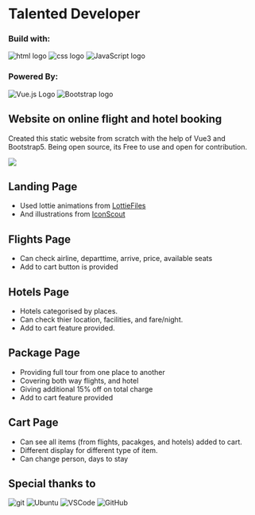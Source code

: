 # Talented Developer
### Build with:
<img src="https://img.shields.io/badge/HTML5-E34F26?style=for-the-badge&logo=html5&logoColor=white" alt="html logo"> <img src="https://img.shields.io/badge/CSS3-1572B6?style=for-the-badge&logo=css3&logoColor=white" alt="css logo"> <img src="https://img.shields.io/badge/JavaScript-F7DF1E?style=for-the-badge&logo=javascript&logoColor=black" alt="JavaScript logo">

### Powered By:
<img src="https://img.shields.io/badge/Vue.js-35495E?style=for-the-badge&logo=vue-dot-js&logoColor=4FC08D" alt="Vue.js Logo"> <img src="https://img.shields.io/badge/Bootstrap-563D7C?style=for-the-badge&logo=bootstrap&logoColor=white" alt="Bootstrap logo">

## Website on online flight and hotel booking
Created this static website from scratch with the help of Vue3 and Bootstrap5. Being open source, its Free to use and open for contribution. 

<img src="https://portfolio-25d76.web.app/assets/img/www.klook.com.png" />

## Landing Page
- Used lottie animations from [LottieFiles](https://lottiefiles.com)
- And illustrations from [IconScout](https://iconscout.com)

## Flights Page
- Can check airline, departtime, arrive, price, available seats
- Add to cart button is provided

## Hotels Page
- Hotels categorised by places.
- Can check thier location, facilities, and fare/night.
- Add to cart feature provided.

## Package Page
- Providing full tour from one place to another
- Covering both way flights, and hotel
- Giving additional 15% off on total charge
- Add to cart feature provided

## Cart Page
- Can see all items (from flights, pacakges, and hotels) added to cart.
- Different display for different type of item.
- Can change person, days to stay

## Special thanks to
<img src="https://img.shields.io/badge/Git-F05032?style=for-the-badge&logo=git&logoColor=white" alt="git"> <img src="https://img.shields.io/badge/Ubuntu-E95420?style=for-the-badge&logo=ubuntu&logoColor=white" alt="Ubuntu"> <img src="https://img.shields.io/badge/Visual_Studio_Code-0078D4?style=for-the-badge&logo=visual%20studio%20code&logoColor=white" alt="VSCode"> <img src="https://img.shields.io/badge/GitHub-100000?style=for-the-badge&logo=github&logoColor=white" alt="GitHub">
